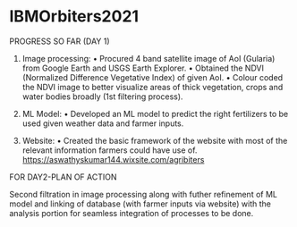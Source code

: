 # IBMOrbiters2021

PROGRESS SO FAR (DAY 1)

1. Image processing:
• Procured 4 band satellite image of AoI (Gularia) from Google Earth and USGS Earth Explorer.
• Obtained the NDVI (Normalized Difference Vegetative Index) of given AoI.
• Colour coded the NDVI image to better visualize areas of thick vegetation, crops and water bodies broadly (1st filtering process).

2. ML Model:
• Developed an ML model to predict the right fertilizers to be used given weather data and farmer inputs.

3. Website:
• Created the basic framework of the website with most of the relevant information farmers could have use of.
  https://aswathyskumar144.wixsite.com/agribiters

FOR DAY2-PLAN OF ACTION

Second filtration in image processing along with futher refinement of ML model and linking of database (with farmer inputs via website) with the analysis portion for seamless integration of processes to be done.
